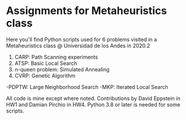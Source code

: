 # Assignments for Metaheuristics class
Here you'll find Python scripts used for 6 problems visited in a Metaheuristics class @ Universidad de los Andes in 2020.2

1. CARP: Path Scanning experiments
2. ATSP: Basic Local Search 
3. n-queen problem: Simulated Annealing
4. CVRP: Genetic Algorithm

-PDPTW: Large Neighborhood Search
-MKP: Iterated Local Search

All code is mine except where noted. Contributions by David Eppstein in HW1 and Damian Pirchio in HW4. Python 3.8 or later is needed for some scripts. 
